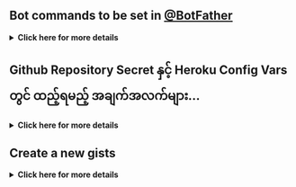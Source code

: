 ## Bot commands to be set in [@BotFather](https://t.me/BotFather)
<details>
    <summary><b>Click here for more details</b></summary>

```
help - Get Detailed Help
mirror - Start Mirroring into googe drive 
tgmirror - Start Mirroring into telegram 
tar - Start mirroring and upload as .tar
zip - Start mirroring and upload as .zip
unpack - Extract files
qb - Start Mirroring using qBittorrent
qbtar - Start mirroring and upload as .tar using qb
qbzip - Start mirroring and upload as .zip using qb
qbunpack - Extract files using qBittorrent
clone - Copy file/folder to Drive
list -  [query] Searches files in Drive
count - Count file/folder of Drive link
watch - Mirror Youtube-dl supported link
tarwatch - Mirror Youtube playlist link and upload as .tar
zipwatch - Mirror Youtube playlist link and upload as .zip
status - Get Mirror Status message
tshelp - Get mirror search
cancel - Cancel a task
stats - Bot Usage Stats
ping - Ping the Bot
```

</details>


## Github Repository Secret နှင့် Heroku Config Vars တွင် ထည့်ရမည့် အချက်အလက်များ...
<details>
    <summary><b>Click here for more details</b></summary>

```
ပထမဆုံး Heroku တွင် App တစ်ခုဆောက်ပြီး Config Vars တွင်အောက်ပါတန်ဖိုးများထည့်ထားပါ..
    
APP_ID

API_HASH

OWNER_ID

AUTH_CHANNEL

TG_BOT_TOKEN
====================================================================
 
Github Repository Secret တွင် ထည့်ရမည့်တန်ဖိုးများ...
    
 HEROKU_EMAIL

HEROKU_API_KEY

HEROKU_APP_NAME

CONFIG_FILE_URL   
```

</details>

## Create a new gists
<details>
    <summary><b>Click here for more details</b></summary>

```
https://gist.github.com
```

</details>

